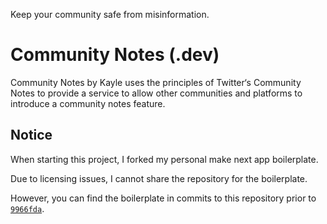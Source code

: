 Keep your community safe from misinformation.

# Community Notes (.dev)

Community Notes by Kayle uses the principles of Twitter‘s Community Notes
to provide a service to allow other communities and platforms to introduce 
a community notes feature.

## Notice

When starting this project, I forked my personal make next app boilerplate.

Due to licensing issues, I cannot share the repository for the boilerplate.

However, you can find the boilerplate in commits to this repository prior to [`9966fda`](https://github.com/KayleAI/communitynotes/commit/9966fdaf02a14437ab3331d00859b8b09502959f).
